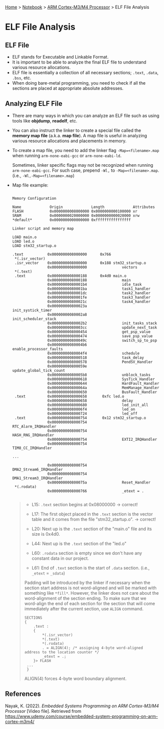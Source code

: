 <a href="../../">Home</a> > <a href="../notebook">Notebook</a> > <a href="./">ARM Cortex-M3/M4 Processor</a> > ELF File Analysis

# ELF File Analysis



## ELF File

* ELF stands for Executable and Linkable Format.
* It is important to be able to analyze the final ELF file to understand various resource allocations. 
* ELF file is essentially a collection of all necessary sections; `.text`, `.data`, `.bss`, etc.
* When doing bare-metal programming, you need to check if all the sections are placed at appropriate absolute addresses.



## Analyzing ELF File

* There are many ways in which you can analyze an ELF file such as using tools like **objdump**, **readelf**, etc.

* You can also instruct the linker to create a special file called the **memory map file** (a.k.a. **map file**). A map file is useful in analyzing various resource allocations and placements in memory.

* To create a map file, you need to add the linker flag `-Map=<filename>.map` when running `arm-none-eabi-gcc` or `arm-none-eabi-ld`.

  Sometimes, linker specific flags may not be recognized when running `arm-none-eabi-gcc`. For such case, prepend `-Wl,` to `-Map=<filename>.map`. (i.e., `-Wl,-Map=<filename>.map`)

* Map file example:

  ```plain
  
  Memory Configuration
  
  Name             Origin             Length             Attributes
  FLASH            0x0000000008000000 0x0000000000100000 xr
  SRAM             0x0000000020000000 0x0000000000020000 xrw 
  *default*        0x0000000000000000 0xffffffffffffffff
  
  Linker script and memory map 
  
  LOAD main.o
  LOAD led.o
  LOAD stm32_startup.o
  
  .text           0x0000000008000000      0x766
   *(.isr_vector)
   .isr_vector    0x0000000008000000      0x188 stm32_startup.o
                  0x0000000008000000                vectors
   *(.text)
   .text          0x0000000008000188      0x4d0 main.o
                  0x0000000008000188                main
                  0x00000000080001b4                idle_task
                  0x00000000080001ba                task1_handler
                  0x00000000080001dc                task2_handler
                  0x00000000080001fe                task3_handler
                  0x000000000800021c                task4_handler
                  0x000000000800023a                init_systick_timer
                  0x00000000080002a8                init_scheduler_stack
                  0x00000000080002b2                init_tasks_stack
                  0x00000000080003cc                update_next_task
                  0x0000000008000454                get_psp_value
                  0x0000000008000474                save_psp_value
                  0x000000000800049c                switch_sp_to_psp
                  0x00000000080004b6                enable_processor_faults
                  0x00000000080004f4                schedule
                  0x0000000008000518                task_delay
                  0x0000000008000578                PendSV_Handler
                  0x000000000800059e                update_global_tick_count
                  0x00000000080005b8                unblock_tasks
                  0x0000000008000618                SysTick_Handler
                  0x0000000008000644                HardFault_Handler
                  0x000000000800064a                MemManage_Handler
                  0x0000000008000650                BusFault_Handler
   .text          0x0000000008000658       0xfc led.o
                  0x0000000008000658                delay
                  0x0000000008000680                led_init_all
                  0x00000000080006f4                led_on
                  0x0000000008000724                led_off
   .text          0x0000000008000754       0x12 stm32_startup.o
                  0x0000000008000754                RTC_Alarm_IRQHandler
                  0x0000000008000754                HASH_RNG_IRQHandler
                  0x0000000008000754                EXTI2_IRQHandler
                  0x0000000008000754                TIM8_CC_IRQHandler
  
  ...
  
                  0x0000000008000754                DMA2_Stream6_IRQHandler
                  0x0000000008000754                DMA1_Stream3_IRQHandler
                  0x000000000800075a                Reset_Handler
   *(.rodata)
                  0x0000000008000766                _etext = .
  
  
  ```

  > * L15: `.text` section begins at 0x08000000 $\to$ correct!
  >
  > * L17: The first object placed in the `.text` section is the vector table and it comes from the file "stm32_startup.o". $\to$ correct!
  >
  > * L20: Next up is the `.text` section of the "main.o" file and its size is 0x4d0.
  >
  > * L44: Next up is the `.text` section of the "led.o"
  >
  > * L60: `.rodata` section is empty since we don't have any constant data in our project.
  >
  > * L61: End of `.text` section is the start of `.data` section. (i.e., `_etext` = `_sdata`)
  >
  > Padding will be introduced by the linker if necessary when the section start address is not word-aligned and will be marked with something like `*fill*`. However, the linker does not care about the word-alignment of the section ending. To make sure that we word-align the end of each section for the section that will come immediately after the current section, use `ALIGN` command.
  >
  > ```plain
  > SECTIONS 
  > { 
  >     .text : 
  >     {
  >         *(.isr_vector) 
  >         *(.text) 
  >         *(.rodata)
  >         . = ALIGN(4); /* assigning 4-byte word-aligned address to the location counter */
  >         _etext = .; 
  >     }> FLASH 
  >  ...
  >  }
  > ```
  >
  > ALIGN(4) forces 4-byte word boundary alignment.





## References

Nayak, K. (2022). *Embedded Systems Programming on ARM Cortex-M3/M4 Processor* [Video file]. Retrieved from  https://www.udemy.com/course/embedded-system-programming-on-arm-cortex-m3m4/
